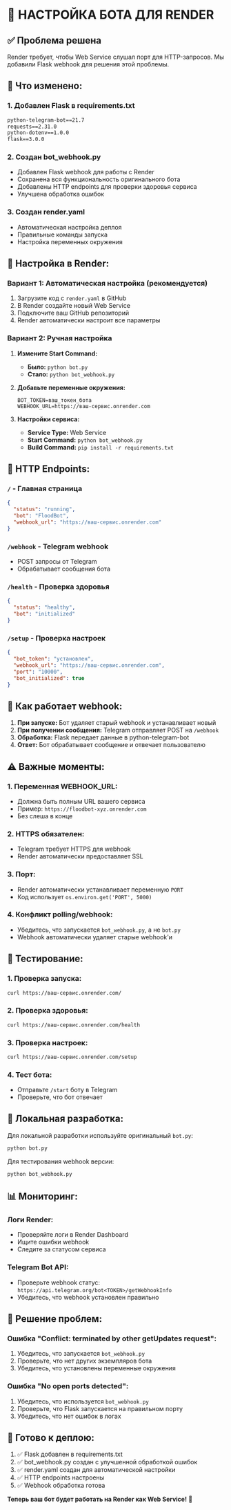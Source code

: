 # 🚀 НАСТРОЙКА БОТА ДЛЯ RENDER

## ✅ **Проблема решена**

Render требует, чтобы Web Service слушал порт для HTTP-запросов. Мы добавили Flask webhook для решения этой проблемы.

## 🔧 **Что изменено:**

### 1. **Добавлен Flask в requirements.txt**
```txt
python-telegram-bot==21.7
requests==2.31.0
python-dotenv==1.0.0
flask==3.0.0
```

### 2. **Создан bot_webhook.py**
- Добавлен Flask webhook для работы с Render
- Сохранена вся функциональность оригинального бота
- Добавлены HTTP endpoints для проверки здоровья сервиса
- Улучшена обработка ошибок

### 3. **Создан render.yaml**
- Автоматическая настройка деплоя
- Правильные команды запуска
- Настройка переменных окружения

## 🚀 **Настройка в Render:**

### Вариант 1: Автоматическая настройка (рекомендуется)
1. Загрузите код с `render.yaml` в GitHub
2. В Render создайте новый Web Service
3. Подключите ваш GitHub репозиторий
4. Render автоматически настроит все параметры

### Вариант 2: Ручная настройка
1. **Измените Start Command:**
   - **Было:** `python bot.py`
   - **Стало:** `python bot_webhook.py`

2. **Добавьте переменные окружения:**
   ```
   BOT_TOKEN=ваш_токен_бота
   WEBHOOK_URL=https://ваш-сервис.onrender.com
   ```

3. **Настройки сервиса:**
   - **Service Type:** Web Service
   - **Start Command:** `python bot_webhook.py`
   - **Build Command:** `pip install -r requirements.txt`

## 📡 **HTTP Endpoints:**

### `/` - Главная страница
```json
{
  "status": "running",
  "bot": "FloodBot",
  "webhook_url": "https://ваш-сервис.onrender.com"
}
```

### `/webhook` - Telegram webhook
- POST запросы от Telegram
- Обрабатывает сообщения бота

### `/health` - Проверка здоровья
```json
{
  "status": "healthy",
  "bot": "initialized"
}
```

### `/setup` - Проверка настроек
```json
{
  "bot_token": "установлен",
  "webhook_url": "https://ваш-сервис.onrender.com",
  "port": "10000",
  "bot_initialized": true
}
```

## 🔄 **Как работает webhook:**

1. **При запуске:** Бот удаляет старый webhook и устанавливает новый
2. **При получении сообщения:** Telegram отправляет POST на `/webhook`
3. **Обработка:** Flask передает данные в python-telegram-bot
4. **Ответ:** Бот обрабатывает сообщение и отвечает пользователю

## ⚠️ **Важные моменты:**

### 1. **Переменная WEBHOOK_URL:**
- Должна быть полным URL вашего сервиса
- Пример: `https://floodbot-xyz.onrender.com`
- Без слеша в конце

### 2. **HTTPS обязателен:**
- Telegram требует HTTPS для webhook
- Render автоматически предоставляет SSL

### 3. **Порт:**
- Render автоматически устанавливает переменную `PORT`
- Код использует `os.environ.get('PORT', 5000)`

### 4. **Конфликт polling/webhook:**
- Убедитесь, что запускается `bot_webhook.py`, а не `bot.py`
- Webhook автоматически удаляет старые webhook'и

## 🧪 **Тестирование:**

### 1. **Проверка запуска:**
```bash
curl https://ваш-сервис.onrender.com/
```

### 2. **Проверка здоровья:**
```bash
curl https://ваш-сервис.onrender.com/health
```

### 3. **Проверка настроек:**
```bash
curl https://ваш-сервис.onrender.com/setup
```

### 4. **Тест бота:**
- Отправьте `/start` боту в Telegram
- Проверьте, что бот отвечает

## 🔧 **Локальная разработка:**

Для локальной разработки используйте оригинальный `bot.py`:

```bash
python bot.py
```

Для тестирования webhook версии:

```bash
python bot_webhook.py
```

## 📊 **Мониторинг:**

### Логи Render:
- Проверяйте логи в Render Dashboard
- Ищите ошибки webhook
- Следите за статусом сервиса

### Telegram Bot API:
- Проверьте webhook статус: `https://api.telegram.org/bot<TOKEN>/getWebhookInfo`
- Убедитесь, что webhook установлен правильно

## 🚨 **Решение проблем:**

### Ошибка "Conflict: terminated by other getUpdates request":
1. Убедитесь, что запускается `bot_webhook.py`
2. Проверьте, что нет других экземпляров бота
3. Убедитесь, что установлены переменные окружения

### Ошибка "No open ports detected":
1. Убедитесь, что используется `bot_webhook.py`
2. Проверьте, что Flask запускается на правильном порту
3. Убедитесь, что нет ошибок в логах

## 🎯 **Готово к деплою:**

1. ✅ Flask добавлен в requirements.txt
2. ✅ bot_webhook.py создан с улучшенной обработкой ошибок
3. ✅ render.yaml создан для автоматической настройки
4. ✅ HTTP endpoints настроены
5. ✅ Webhook обработка готова

**Теперь ваш бот будет работать на Render как Web Service!** 🚀 